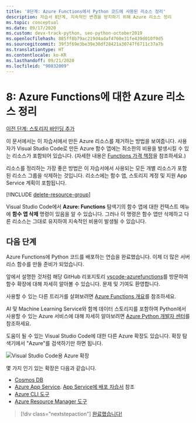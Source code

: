 ```yaml
---
title: '8단계: Azure Functions에서 Python 코드에 사용된 리소스 정리'
description: 자습서 8단계, 지속적인 변경을 방지하기 위해 Azure 리소스 정리
ms.topic: conceptual
ms.date: 09/17/2020
ms.custom: devx-track-python, seo-python-october2019
ms.openlocfilehash: 885ff8b79ac219d4adaf4760e31fe439d010f9d5
ms.sourcegitcommit: 39f3f69e3be39e30df28421a30747f6711c37a7b
ms.translationtype: HT
ms.contentlocale: ko-KR
ms.lasthandoff: 09/21/2020
ms.locfileid: "90832009"
---
```

# <a name="8-clean-up-azure-resources-for-azure-functions"></a>8: Azure Functions에 대한 Azure 리소스 정리

[이전 단계: 스토리지 바인딩 추가](tutorial-vs-code-serverless-python-07.md)

이 문서에서는 이 자습서에서 만든 Azure 리소스를 제거하는 방법을 보여줍니다. 사용자가 Visual Studio Code로 만든 Azure 함수 앱에는 최소한의 비용을 발생시킬 수 있는 리소스가 포함되어 있습니다. (자세한 내용은 [Functions 가격 책정](https://azure.microsoft.com/pricing/details/functions/)을 참조하세요.)

리소스를 정리하는 가장 좋은 방법은 이 자습서에서 사용되는 모든 개별 리소스가 포함된 리소스 그룹을 삭제하는 것입니다. 리소스에는 함수 앱, 스토리지 계정 및 지원 App Service 계획이 포함됩니다.

[!INCLUDE [delete-resource-group](includes/delete-resource-group.md)]

Visual Studio Code에서 **Azure: Functions** 탐색기의 함수 앱에 대한 컨텍스트 메뉴에 **함수 앱 삭제** 명령이 있음을 알 수 있습니다. 그러나 이 명령은 함수 앱만 삭제하고 다른 리소스는 그대로 유지하여 지속적인 비용이 발생될 수 있습니다.

## <a name="next-steps"></a>다음 단계

Azure Functions에 Python 코드를 배포하는 연습을 완료했습니다. 이제 더 많은 서버리스 함수를 만들 준비가 되었습니다.

앞에서 설명한 것처럼 해당 GitHub 리포지토리 [vscode-azurefunctions](https://github.com/Microsoft/vscode-azurefunctions)를 방문하여 함수 확장에 대해 자세히 알아볼 수 있습니다. 문제 및 기여도 환영합니다.

사용할 수 있는 다른 트리거를 살펴보려면 [Azure Functions 개요](/azure/azure-functions/functions-overview)를 참조하세요.

AI 및 Machine Learning Service와 함께 데이터 스토리지를 포함하여 Python에서 사용할 수 있는 Azure 서비스에 대해 자세히 알아보려면 [Azure Python 개발자 센터](./index.yml)를 참조하세요.

도움이 될 수 있는 Visual Studio Code에 대한 다른 Azure 확장도 있습니다. 확장 탐색기에서 "Azure"를 검색하기만 하면 됩니다.

![Visual Studio Code용 Azure 확장](media/tutorial-vs-code-serverless-python/azure-extensions-for-visual-studio-code.png)

몇 가지 인기 있는 확장은 다음과 같습니다.

- [Cosmos DB](https://marketplace.visualstudio.com/items?itemName=ms-azuretools.vscode-cosmosdb)
- [Azure App Service](https://marketplace.visualstudio.com/items?itemName=ms-azuretools.vscode-azureappservice). [App Service에 배포 자습서](tutorial-deploy-app-service-on-linux-01.md) 참조
- [Azure CLI 도구](https://marketplace.visualstudio.com/items?itemName=ms-vscode.azurecli)
- [Azure Resource Manager 도구](https://marketplace.visualstudio.com/items?itemName=msazurermtools.azurerm-vscode-tools)

> [!div class="nextstepaction"]
> [완료했습니다!](/python/azure/?preserve-view=true&view=azure-python)